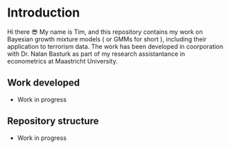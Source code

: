 # Introduction
Hi there :sunglasses: My name is Tim, and this repository contains my work on Bayesian growth mixture models ( or GMMs for short ), including their application to terrorism data. The work has been developed in coorporation with Dr. Nalan Basturk as part of my research assistantance in econometrics at Maastricht University.

## Work developed
* Work in progress

## Repository structure
* Work in progress


